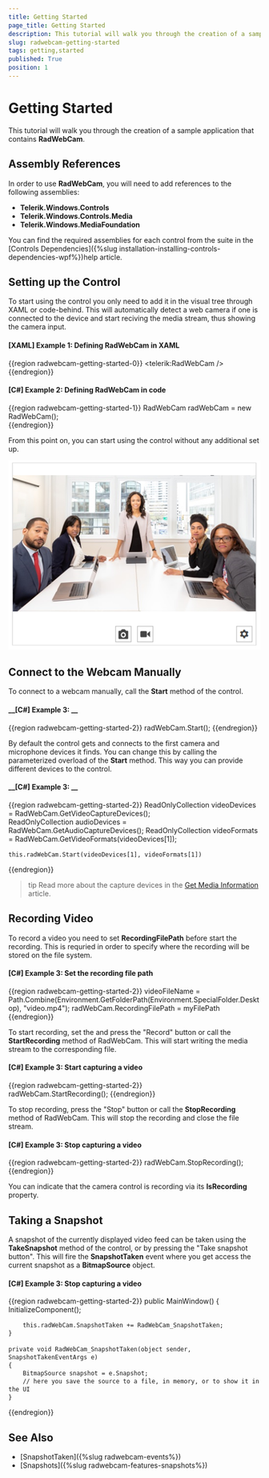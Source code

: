 ```yaml
---
title: Getting Started
page_title: Getting Started
description: This tutorial will walk you through the creation of a sample application that contains RadWebCam.
slug: radwebcam-getting-started
tags: getting,started
published: True
position: 1
---
```


# Getting Started

This tutorial will walk you through the creation of a sample application that contains __RadWebCam__.

## Assembly References

In order to use __RadWebCam__, you will need to add references to the following assemblies:
* __Telerik.Windows.Controls__
* __Telerik.Windows.Controls.Media__
* __Telerik.Windows.MediaFoundation__

You can find the required assemblies for each control from the suite in the [Controls Dependencies]({%slug installation-installing-controls-dependencies-wpf%})help article.

## Setting up the Control

To start using the control you only need to add it in the visual tree through XAML or code-behind. This will automatically detect a web camera if one is connected to the device and start reciving the media stream, thus showing the camera input.

#### __[XAML] Example 1: Defining RadWebCam in XAML__
{{region radwebcam-getting-started-0}}
	<telerik:RadWebCam />
{{endregion}}

#### __[C#] Example 2: Defining RadWebCam in code__
{{region radwebcam-getting-started-1}}
	RadWebCam radWebCam = new RadWebCam();	
{{endregion}}

From this point on, you can start using the control without any additional set up.

![](images/radwebcam-getting-started-0.png)

## Connect to the Webcam Manually

To connect to a webcam manually, call the __Start__ method of the control.

#### __[C#] Example 3: __
{{region radwebcam-getting-started-2}}
	radWebCam.Start();
{{endregion}}

By default the control gets and connects to the first camera and microphone devices it finds. You can change this by calling the parameterized overload of the __Start__ method. This way you can provide different devices to the control. 

#### __[C#] Example 3: __
{{region radwebcam-getting-started-2}}
	ReadOnlyCollection<MediaFoundationDeviceInfo> videoDevices = RadWebCam.GetVideoCaptureDevices();	
	ReadOnlyCollection<MediaFoundationDeviceInfo> audioDevices = RadWebCam.GetAudioCaptureDevices();
	ReadOnlyCollection<MediaFoundationVideoFormatInfo> videoFormats = RadWebCam.GetVideoFormats(videoDevices[1]);
	
	this.radWebCam.Start(videoDevices[1], videoFormats[1])
{{endregion}}

>tip Read more about the capture devices in the [Get Media Information]() article.

## Recording Video

To record a video you need to set __RecordingFilePath__ before start the recording. This is requried in order to specify where the recording will be stored on the file system.

#### __[C#] Example 3: Set the recording file path__
{{region radwebcam-getting-started-2}}
	videoFileName = Path.Combine(Environment.GetFolderPath(Environment.SpecialFolder.Desktop), "video.mp4");
	radWebCam.RecordingFilePath = myFilePath
{{endregion}}

To start recording, set the and press the "Record" button or call the __StartRecording__ method of RadWebCam. This will start writing the media stream to the corresponding file.

#### __[C#] Example 3: Start capturing a video__
{{region radwebcam-getting-started-2}}	
	radWebCam.StartRecording();
{{endregion}}

To stop recording, press the "Stop" button or call the __StopRecording__ method of RadWebCam. This will stop the recording and close the file stream.

#### __[C#] Example 3: Stop capturing a video__
{{region radwebcam-getting-started-2}}
	radWebCam.StopRecording();
{{endregion}}

You can indicate that the camera control is recording via its __IsRecording__ property.

## Taking a Snapshot

A snapshot of the currently displayed video feed can be taken using the __TakeSnapshot__ method of the control, or by pressing the "Take snapshot button". This will fire the __SnapshotTaken__ event where you get access the current snapshot as a __BitmapSource__ object.

#### __[C#] Example 3: Stop capturing a video__
{{region radwebcam-getting-started-2}}
	public MainWindow()
	{
		InitializeComponent();
		
		this.radWebCam.SnapshotTaken += RadWebCam_SnapshotTaken;
	}

	private void RadWebCam_SnapshotTaken(object sender, SnapshotTakenEventArgs e)
	{
		BitmapSource snapshot = e.Snapshot;
		// here you save the source to a file, in memory, or to show it in the UI
	}
{{endregion}}

## See Also  
* [SnapshotTaken]({%slug radwebcam-events%})
* [Snapshots]({%slug radwebcam-features-snapshots%})